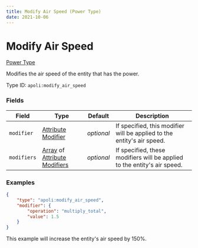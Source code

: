 ```yaml
---
title: Modify Air Speed (Power Type)
date: 2021-10-06
---
```


# Modify Air Speed

[Power Type](../power_types.md)

Modifies the air speed of the entity that has the power.

Type ID: `apoli:modify_air_speed`


### Fields

Field | Type | Default | Description
------|------|---------|-------------
`modifier` | [Attribute Modifier](../data_types/attribute_modifier.md) | _optional_ | If specified, this modifier will be applied to the entity's air speed.
`modifiers` | [Array](../data_types/array.md) of [Attribute Modifiers](../data_types/attribute_modifier.md) | _optional_ | If specified, these modifiers will be applied to the entity's air speed.


### Examples

```json
{
    "type": "apoli:modify_air_speed",
    "modifier": {
        "operation": "multiply_total",
        "value": 1.5
    }
}
```

This example will increase the entity's air speed by 150%.
